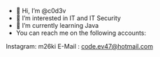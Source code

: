 - 👋 Hi, I’m @c0d3v
- 👀 I’m interested in IT and IT Security
- 🌱 I’m currently learning Java
- You can reach me on the following accounts:

Instagram: m26ki
E-Mail : code.ev47@hotmail.com
